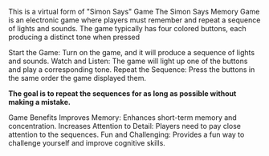This is a virtual form of "Simon Says" Game
The Simon Says Memory Game is an electronic game where players must remember and repeat a sequence of lights and sounds. 
The game typically has four colored buttons, each producing a distinct tone when pressed

Start the Game: Turn on the game, and it will produce a sequence of lights and sounds.
Watch and Listen: The game will light up one of the buttons and play a corresponding tone.
Repeat the Sequence: Press the buttons in the same order the game displayed them.

 **The goal is to repeat the sequences for as long as possible without making a mistake.**
 
 Game Benefits
Improves Memory: Enhances short-term memory and concentration.
Increases Attention to Detail: Players need to pay close attention to the sequences.
Fun and Challenging: Provides a fun way to challenge yourself and improve cognitive skills.
